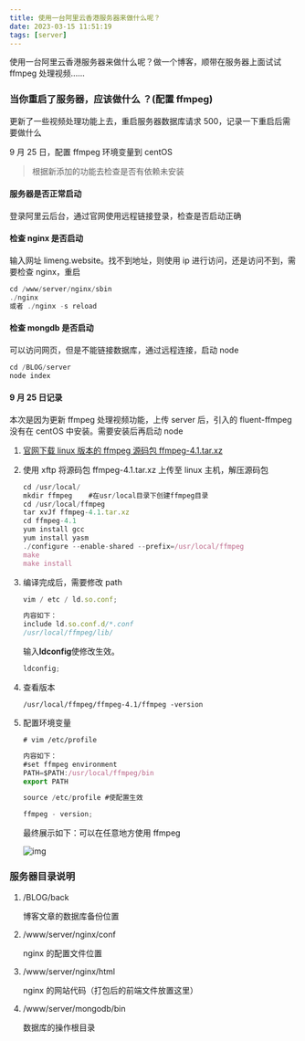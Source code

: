 ```yaml
---
title: 使用一台阿里云香港服务器来做什么呢？
date: 2023-03-15 11:51:19
tags: [server]
---
```


使用一台阿里云香港服务器来做什么呢？做一个博客，顺带在服务器上面试试 ffmpeg 处理视频......

<!-- more -->

### 当你重启了服务器，应该做什么 ？(配置 ffmpeg)

更新了一些视频处理功能上去，重启服务器数据库请求 500，记录一下重启后需要做什么

9 月 25 日，配置 ffmpeg 环境变量到 centOS

<!-- more -->

> 根据新添加的功能去检查是否有依赖未安装

#### 服务器是否正常启动

登录阿里云后台，通过官网使用远程链接登录，检查是否启动正确

#### 检查 nginx 是否启动

输入网址 limeng.website。找不到地址，则使用 ip 进行访问，还是访问不到，需要检查 nginx，重启

```js
cd /www/server/nginx/sbin
./nginx
或者 ./nginx -s reload
```

#### 检查 mongdb 是否启动

可以访问网页，但是不能链接数据库，通过远程连接，启动 node

```js
cd /BLOG/server
node index
```

#### 9 月 25 日记录

本次是因为更新 ffmpeg 处理视频功能，上传 server 后，引入的 fluent-ffmpeg 没有在 centOS 中安装。需要安装后再启动 node

1. [官网下载 linux 版本的 ffmpeg 源码包 ffmpeg-4.1.tar.xz](https://johnvansickle.com/ffmpeg/release-source/)

2. 使用 xftp 将源码包 ffmpeg-4.1.tar.xz 上传至 linux 主机，解压源码包

   ```js
   cd /usr/local/
   mkdir ffmpeg    #在usr/local目录下创建ffmpeg目录
   cd /usr/local/ffmpeg
   tar xvJf ffmpeg-4.1.tar.xz
   cd ffmpeg-4.1
   yum install gcc
   yum install yasm
   ./configure --enable-shared --prefix=/usr/local/ffmpeg
   make
   make install
   ```

3. 编译完成后，需要修改 path

   ```js
   vim / etc / ld.so.conf;
   ```

   ```js
   内容如下：
   include ld.so.conf.d/*.conf
   /usr/local/ffmpeg/lib/
   ```

   输入**ldconfig**使修改生效。

   ```js
   ldconfig;
   ```

4. 查看版本

   ```JS
   /usr/local/ffmpeg/ffmpeg-4.1/ffmpeg -version
   ```

5. 配置环境变量

   ```JS
   # vim /etc/profile
   ```

   ```js
   内容如下：
   #set ffmpeg environment
   PATH=$PATH:/usr/local/ffmpeg/bin
   export PATH
   ```

   ```js
   source /etc/profile #使配置生效
   ```

   ```js
   ffmpeg - version;
   ```

   最终展示如下：可以在任意地方使用 ffmpeg

   ![img](https://img2018.cnblogs.com/blog/1486162/201907/1486162-20190710113208809-336235091.png)

### 服务器目录说明

1. /BLOG/back

   博客文章的数据库备份位置

2. /www/server/nginx/conf

   nginx 的配置文件位置

3. /www/server/nginx/html

   nginx 的网站代码（打包后的前端文件放置这里）

4. /www/server/mongodb/bin

   数据库的操作根目录
